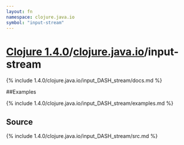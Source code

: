 ```yaml
---
layout: fn
namespace: clojure.java.io
symbol: "input-stream"
---
```


# [Clojure 1.4.0](../../)/[clojure.java.io](../)/input-stream

{% include 1.4.0/clojure.java.io/input_DASH_stream/docs.md %}

##Examples

{% include 1.4.0/clojure.java.io/input_DASH_stream/examples.md %}
## Source
{% include 1.4.0/clojure.java.io/input_DASH_stream/src.md %}


